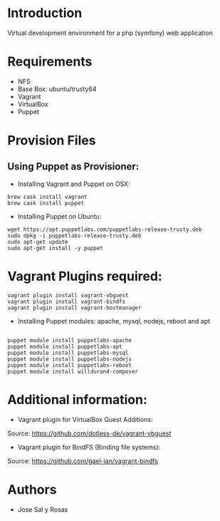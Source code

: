 # Introduction

Virtual development environment for a php (symfony) web application

# Requirements

- NFS
- Base Box: ubuntu/trusty64
- Vagrant
- VirtualBox
- Puppet

# Provision Files

## Using Puppet as Provisioner:

- Installing Vagrant and Puppet on OSX:

```
brew cask install vagrant
brew cask install puppet
```

- Installing Puppet on Ubuntu:

```
wget https://apt.puppetlabs.com/puppetlabs-release-trusty.deb
sudo dpkg -i puppetlabs-release-trusty.deb
sudo apt-get update
sudo apt-get install -y puppet
```

# Vagrant Plugins required:

```
vagrant plugin install vagrant-vbguest
vagrant plugin install vagrant-bindfs
vagrant plugin install vagrant-hostmanager
```

- Installing Puppet modules: apache, mysql, nodejs, reboot and apt

```

puppet module install puppetlabs-apache
puppet module install puppetlabs-apt
puppet module install puppetlabs-mysql
puppet module install puppetlabs-nodejs
puppet module install puppetlabs-reboot
puppet module install willdurand-composer

```

# Additional information:

- Vagrant plugin for VirtualBox Guest Additions:

Source: https://github.com/dotless-de/vagrant-vbguest

- Vagrant plugin for BindFS (Binding file systems):

Source: https://github.com/gael-ian/vagrant-bindfs

# Authors
- Jose Sal y Rosas
